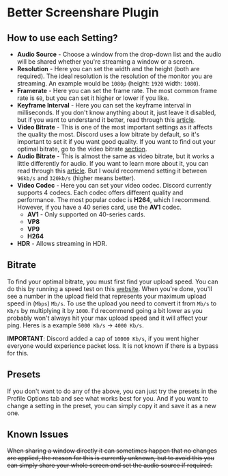 # Better Screenshare Plugin

## How to use each Setting?

-   **Audio Source** - Choose a window from the drop-down list and the audio will be shared whether you're streaming a window or a screen.
-   **Resolution** - Here you can set the width and the height (both are required). The ideal resolution is the resolution of the monitor you are streaming. An example would be `1080p` (height: `1920` width: `1080`).
-   **Framerate** - Here you can set the frame rate. The most common frame rate is `60`, but you can set it higher or lower if you like.
-   **Keyframe Interval** - Here you can set the keyframe interval in milliseconds. If you don't know anything about it, just leave it disabled, but if you want to understand it better, read through this [article](https://filmora.wondershare.com/video-editing/keyframe-interval-obs.html).
-   **Video Bitrate** - This is one of the most important settings as it affects the quality the most. Discord uses a low bitrate by default, so it's important to set it if you want good quality. If you want to find out your optimal bitrate, go to the video bitrate [section](https://github.com/Vendicated/Vencord/tree/main/src/plugins/betterScreenshare#video-bitrate).
-   **Audio Bitrate** - This is almost the same as video bitrate, but it works a little differently for audio. If you want to learn more about it, you can read through this [article](https://www.adobe.com/creativecloud/video/discover/audio-bitrate.html). But I would recommend setting it between `96kb/s` and `320kb/s` (higher means better).
-   **Video Codec** - Here you can set your video codec. Discord currently supports 4 codecs. Each codec offers different quality and performance. The most popular codec is **H264**, which I recommend. However, if you have a 40 series card, use the **AV1** codec.
    -   **AV1** - Only supported on 40-series cards.
    -   **VP8**
    -   **VP9**
    -   **H264**
-   **HDR** - Allows streaming in HDR.

## Bitrate

To find your optimal bitrate, you must first find your upload speed. You can do this by running a speed test on this [website](https://www.speedtest.net/). When you're done, you'll see a number in the upload field that represents your maximum upload speed in (`Mbps`) `Mb/s`. To use the upload you need to convert it from `Mb/s` to `Kb/s` by multiplying it by `1000`. I'd recommend going a bit lower as you probably won't always hit your max upload speed and it will affect your ping. Heres is a example `5000 Kb/s` -> `4000 Kb/s`.

**IMPORTANT**: Discord added a cap of `10000 Kb/s`, if you went higher everyone would experience packet loss. It is not known if there is a bypass for this.

## Presets

If you don't want to do any of the above, you can just try the presets in the Profile Options tab and see what works best for you. And if you want to change a setting in the preset, you can simply copy it and save it as a new one.

## Known Issues

~~When sharing a window directly it can sometimes happen that no changes are applied, the reason for this is currently unknown, but to avoid this you can simply share your whole screen and set the audio source if required.~~
